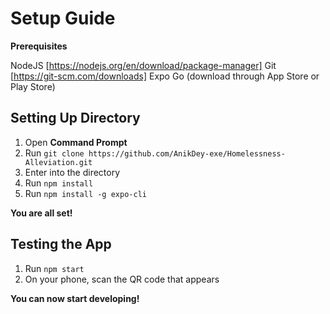 # Setup Guide

**Prerequisites**

NodeJS [https://nodejs.org/en/download/package-manager]
Git [https://git-scm.com/downloads]
Expo Go (download through App Store or Play Store)

## Setting Up Directory

1. Open **Command Prompt**
2. Run `git clone https://github.com/AnikDey-exe/Homelessness-Alleviation.git`
3. Enter into the directory
4. Run `npm install`
5. Run `npm install -g expo-cli`

**You are all set!**

## Testing the App

1. Run `npm start`
2. On your phone, scan the QR code that appears

**You can now start developing!**
